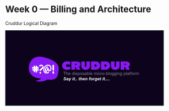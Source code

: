 # Week 0 — Billing and Architecture

Cruddur Logical Diagram

![Cruddur Graphic](_docs/assets/cruddur-banner.jpg)
